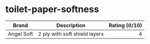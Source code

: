 # toilet-paper-softness

| Brand    | Description        | Rating (0/10) |
|----------|:------------------:|--------------:|
|Angel Soft| 2 ply with soft shield layers| 4|
